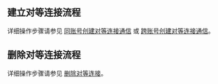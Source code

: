 ## 建立对等连接流程
详细操作步骤请参见 [同账号创建对等连接通信](https://intl.cloud.tencent.com/document/product/553/18836) 或 [跨账号创建对等连接通信](https://intl.cloud.tencent.com/document/product/553/35190)。


## 删除对等连接流程
详细操作步骤请参见 [删除对等连接](https://intl.cloud.tencent.com/document/product/553/18848)。
